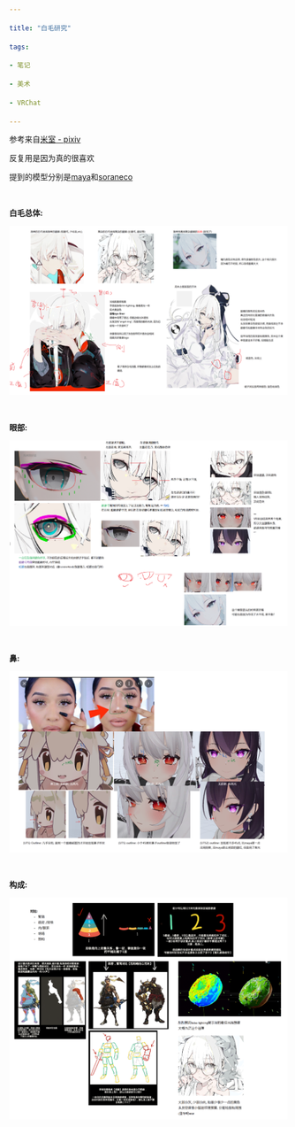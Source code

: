 ```yaml
---

title: "白毛研究"

tags:

- 笔记

- 美术

- VRChat

---
```




参考来自[米室 - pixiv](https://www.pixiv.net/users/10199606) 

反复用是因为真的很喜欢



提到的模型分别是[maya](https://booth.pm/en/items/3390957)和[soraneco](https://booth.pm/en/items/3046011)





<br>

**白毛总体:**

![ONENOTE_HofpXQowCp.png](assets/ONENOTE_HofpXQowCp.png)

<br>

**眼部:**

![ONENOTE_E6VeD5BSsG.png](assets/ONENOTE_E6VeD5BSsG.png)

<br>

**鼻:**

![image20220313101314.png](assets/image20220313101314.png)

<br>

**构成:**

![ONENOTE_qO4Z1sjLmf.png](assets/ONENOTE_qO4Z1sjLmf.png)
